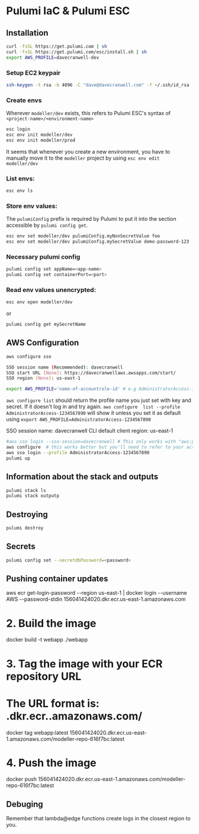 # Pulumi IaC & Pulumi ESC

## Installation

```bash
curl -fsSL https://get.pulumi.com | sh
curl -fsSL https://get.pulumi.com/esc/install.sh | sh
export AWS_PROFILE=davecranwell-dev
```

### Setup EC2 keypair

```bash
ssh-keygen -t rsa -b 4096 -C "dave@davecranwell.com" -f ~/.ssh/id_rsa -N ""
```

### Create envs

Wherever `modeller/dev` exists, this refers to Pulumi ESC's syntax of `<project-name>/<environment-name>`

```bash
esc login
esc env init modeller/dev
esc env init modeller/prod
```

It seems that whenever you create a new environment, you have to manually move it to the `modeller` project by using `esc env edit modeller/dev`

### List envs:

```bash
esc env ls
```

### Store env values:

The `pulumiConfig` prefix is required by Pulumi to put it into the section accessible by `pulumi config get`.

```bash
esc env set modeller/dev pulumiConfig.myNonSecretValue foo
esc env set modeller/dev pulumiConfig.mySecretValue demo-password-123 --secret
```

### Necessary pulumi config

```bash
pulumi config set appName=<app-name>
pulumi config set containerPort=<port>
```

### Read env values unencrypted:

```bash
esc env open modeller/dev
```

or

```bash
pulumi config get mySecretName
```

## AWS Configuration

```bash
aws configure sso

SSO session name (Recommended): davecranwell
SSO start URL [None]: https://davecranwellaws.awsapps.com/start/
SSO region [None]: us-east-1
```

```bash
export AWS_PROFILE='name-of-accountrole-id' # e.g AdministratorAccess-1234567890
```

`aws configure list` should return the profile name you just set with key and secret. If it doesn't log in and try again. `aws configure  list --profile AdministratorAccess-1234567890` will show it unless you set it as default using `export AWS_PROFILE=AdministratorAccess-1234567890`

SSO session name: davecranwell
CLI default client region: us-east-1

```bash
#aws sso login --sso-session=davecranwell # This only works with "aws:profile: davecranwell-dev" in the Pulumi.dev.yaml file, which we can't commit because it breaks Github actions
aws configure  # this works better but you'll need to refer to your actual aws key/secret
aws sso login --profile AdministratorAccess-1234567890
pulumi up
```

## Information about the stack and outputs

```bash
pulumi stack ls
pulumi stack outputp
```

## Destroying

```bash
pulumi destroy
```

## Secrets

```bash
pulumi config set --secretdbPassword=<password>
```

## Pushing container updates

aws ecr get-login-password --region us-east-1 | docker login --username AWS --password-stdin 156041424020.dkr.ecr.us-east-1.amazonaws.com

# 2. Build the image

docker build -t webapp ./webapp

# 3. Tag the image with your ECR repository URL

# The URL format is: <account-id>.dkr.ecr.<region>.amazonaws.com/<repo-name>

docker tag webapp:latest 156041424020.dkr.ecr.us-east-1.amazonaws.com/modeller-repo-616f7bc:latest

# 4. Push the image

docker push 156041424020.dkr.ecr.us-east-1.amazonaws.com/modeller-repo-616f7bc:latest

## Debuging

Remember that lambda@edge functions create logs in the closest region to you.
